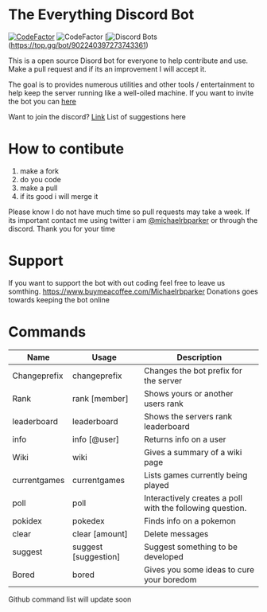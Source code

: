 # The Everything Discord Bot

[![CodeFactor](https://www.codefactor.io/repository/github/micfun123/simplex_bot/badge)](https://www.codefactor.io/repository/github/micfun123/simplex_bot)
![CodeFactor](https://img.shields.io/github/issues-raw/micfun123/Simplex_bot)
[![Discord Bots](https://top.gg/api/widget/902240397273743361.svg)(https://top.gg/bot/902240397273743361)



This is a open source Disord bot for everyone to help contribute and use. Make a pull request and if its an improvement I will accept it.

The goal is to provides numerous utilities and other tools / entertainment to help keep the server running like a well-oiled machine. If you want to invite the bot you can [here](https://discord.com/api/oauth2/authorize?client_id=902240397273743361&permissions=8&scope=bot%20applications.commands)

Want to join the discord? [Link](https://discord.gg/d2gjWqFsTP)  List of suggestions here

# How to contibute 

1. make a fork
2. do you code
3. make a pull 
4. if its good i will merge it

Please know I do not have much time so pull requests may take a week. If its important contact me using twitter i am [@michaelrbparker](https://twitter.com/michaelrbparker) or through the discord.
Thank you for your time


# Support 

If you want to support the bot with out coding feel free to leave us somthing.  https://www.buymeacoffee.com/Michaelrbparker  Donations goes towards keeping the bot online

# Commands



|     Name      |     Usage     | Description | 
| ------------- | ------------- | --------    |
|    Changeprefix     | changeprefix <prefix>   | Changes the bot prefix for the server   |
|    Rank  | rank [member]      | Shows yours or another users rank   |
|    leaderboard     | leaderboard   | Shows the servers rank leaderboard        |
|    info     | info [@user]        | Returns info on a user   |
|    Wiki            | wiki <query>        | Gives a summary of a wiki page   |
|    currentgames| currentgames        | Lists games currently being played  |
|    poll| poll <question>        | Interactively creates a poll with the following question.  |
|    pokidex | pokedex <name>| Finds info on a pokemon  |
 |    clear     | clear [amount]        | Delete messages   |
|    suggest     | suggest [suggestion]        | Suggest something to be developed   |
| Bored     | bored | Gives you some ideas to cure your boredom |


Github command list will update soon
